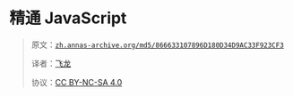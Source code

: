 # 精通 JavaScript

> 原文：[`zh.annas-archive.org/md5/866633107896D180D34D9AC33F923CF3`](https://zh.annas-archive.org/md5/866633107896D180D34D9AC33F923CF3)
> 
> 译者：[飞龙](https://github.com/wizardforcel)
> 
> 协议：[CC BY-NC-SA 4.0](http://creativecommons.org/licenses/by-nc-sa/4.0/)